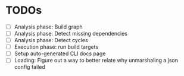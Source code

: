 # TODOs

- [ ] Analysis phase: Build graph
- [ ] Analysis phase: Detect missing dependencies
- [ ] Analysis phase: Detect cycles
- [ ] Execution phase: run build targets
- [ ] Setup auto-generated CLI docs page
- [ ] Loading: Figure out a way to better relate why unmarshaling a json config failed
